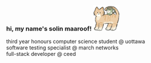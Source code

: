 <h3 align="left"> hi, my name's solin maaroof! <img src="linesticker.png" width="70" height="70" />
</h3>
<p align="left">third year honours computer science student @ uottawa
    <br> software testing specialist @ march networks
    <br> full-stack developer @ ceed
</p>
